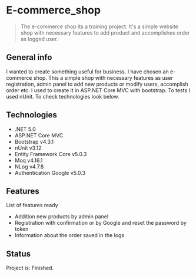 # E-commerce_shop
> The e-commerce shop its a training project. It's a simple website shop with necessary features to add product and accomplishes order as logged user.

## General info
I wanted to create something useful for business. I have chosen an e-commerce shop. This a simple shop with necessary features as user registration, admin panel to add new products or modify users, accomplish order etc. I used to create it in ASP.NET Core MVC with bootstrap. To tests I used nUnit. To check technologies look below.

## Technologies
* .NET 5.0
* ASP.NET Core MVC
* Bootstrap v4.3.1
* nUnit v3.12
* Entity Framework Core v5.0.3
* Moq v4.16.1
* NLog v4.7.8
* Authentication Google v5.0.3

## Features
List of features ready
* Addition new products by admin panel
* Registration with confirmation or by Google and reset the password by token
* Information about the order saved in the logs 

## Status
Project is: Finished.
